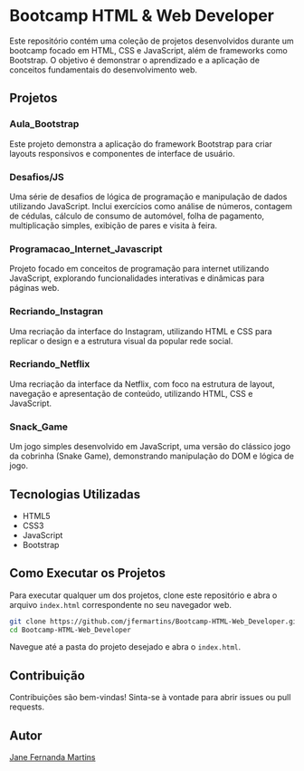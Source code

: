 # Bootcamp HTML & Web Developer

Este repositório contém uma coleção de projetos desenvolvidos durante um bootcamp focado em HTML, CSS e JavaScript, além de frameworks como Bootstrap. O objetivo é demonstrar o aprendizado e a aplicação de conceitos fundamentais do desenvolvimento web.

## Projetos

### Aula_Bootstrap

Este projeto demonstra a aplicação do framework Bootstrap para criar layouts responsivos e componentes de interface de usuário.

### Desafios/JS

Uma série de desafios de lógica de programação e manipulação de dados utilizando JavaScript. Inclui exercícios como análise de números, contagem de cédulas, cálculo de consumo de automóvel, folha de pagamento, multiplicação simples, exibição de pares e visita à feira.

### Programacao_Internet_Javascript

Projeto focado em conceitos de programação para internet utilizando JavaScript, explorando funcionalidades interativas e dinâmicas para páginas web.

### Recriando_Instagran

Uma recriação da interface do Instagram, utilizando HTML e CSS para replicar o design e a estrutura visual da popular rede social.

### Recriando_Netflix

Uma recriação da interface da Netflix, com foco na estrutura de layout, navegação e apresentação de conteúdo, utilizando HTML, CSS e JavaScript.

### Snack_Game

Um jogo simples desenvolvido em JavaScript, uma versão do clássico jogo da cobrinha (Snake Game), demonstrando manipulação do DOM e lógica de jogo.

## Tecnologias Utilizadas

*   HTML5
*   CSS3
*   JavaScript
*   Bootstrap

## Como Executar os Projetos

Para executar qualquer um dos projetos, clone este repositório e abra o arquivo `index.html` correspondente no seu navegador web.

```bash
git clone https://github.com/jfermartins/Bootcamp-HTML-Web_Developer.git
cd Bootcamp-HTML-Web_Developer
```

Navegue até a pasta do projeto desejado e abra o `index.html`.

## Contribuição

Contribuições são bem-vindas! Sinta-se à vontade para abrir issues ou pull requests.


## Autor

[Jane Fernanda Martins](https://linkedin.com/in/jfermartins)


